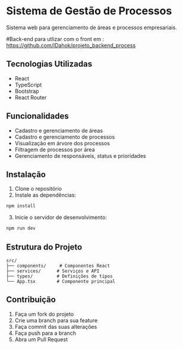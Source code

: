 # Sistema de Gestão de Processos

Sistema web para gerenciamento de áreas e processos empresariais.

#Back-end para utlizar com o front em : https://github.com/IDahok/projeto_backend_process

## Tecnologias Utilizadas

- React
- TypeScript
- Bootstrap
- React Router

## Funcionalidades

- Cadastro e gerenciamento de áreas
- Cadastro e gerenciamento de processos
- Visualização em árvore dos processos
- Filtragem de processos por área
- Gerenciamento de responsáveis, status e prioridades

## Instalação

1. Clone o repositório
2. Instale as dependências:
```bash
npm install
```
3. Inicie o servidor de desenvolvimento:
```bash
npm run dev
```

## Estrutura do Projeto

```
src/
├── components/     # Componentes React
├── services/      # Serviços e API
├── types/         # Definições de tipos
└── App.tsx        # Componente principal
```

## Contribuição

1. Faça um fork do projeto
2. Crie uma branch para sua feature
3. Faça commit das suas alterações
4. Faça push para a branch
5. Abra um Pull Request
